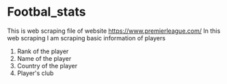 # Footbal_stats
This is web scraping file of website https://www.premierleague.com/
In this web scraping I am scraping basic information of players
1. Rank of the player
2. Name of the player
3. Country of the player
4. Player's club
